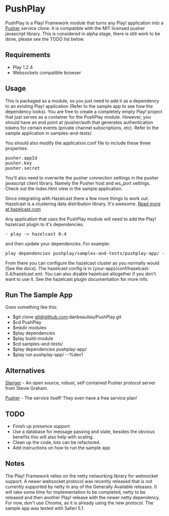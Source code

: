 # PushPlay

PushPlay is a Play! Framework module that turns any Play! application into a <a href="http://www.pusher.com">Pusher</a> service clone. It is compatible with the MIT licensed pusher javascript library. 
This is considered in alpha stage, there is still work to be done, please see the TODO list below.

## Requirements

- Play 1.2.4
- Websockets compatible browser

## Usage

This is packaged as a module, so you just need to add it as a dependency to an existing Play! application (Refer to the sample app to see how the dependency looks). You are free to create a 
completely empty Play! project that just serves as a container for the PushPlay module. However, you should have an end point at /pusher/auth that generates authentication tokens
for certain events (private channel subscriptions, etc). Refer to the sample application in samples-and-tests/.

You should also modify the application.conf file to include these three properties:
<pre>
pusher.appId
pusher.key
pusher.secret
</pre>

You'll also need to overwrite the pusher connection settings in the pusher javascript client library. Namely the Pusher host and ws_port settings. Check out the index.html view in the sample
application.

Since integrating with Hazelcast there a few more things to work out. Hazelcast is a clustering data distribution library. It's awesome. <a href="http://www.hazelcast.com">Read more at hazelcast.com</a>

Any application that uses the PushPlay module will need to add the Play! hazelcast plugin to it's dependencies. 

<pre>
- play -> hazelcast 0.4
</pre>

and then update your dependencies. For example:

<pre>
play dependencies pushplay/samples-and-tests/pushplay-app/ --sync
</pre>

From there you can configure the hazelcast cluster as you normally would (See the docs). The hazelcast config is in {your-app}/conf/hazelcast-0.4/hazelcast.xml. You can also disable hazelcast altogether if you don't want to use it. See the hazelcast plugin documentation for more info.

## Run The Sample App

Goes something like this:

- $git clone git@github.com:danbeaulieu/PushPlay.git
- $cd PushPlay
- $mkdir modules
- $play dependencies
- $play build-module
- $cd samples-and-tests/
- $play dependencies pushplay-app/
- $play run pushplay-app/ --%dev1

## Alternatives

<a href="https://github.com/stevegraham/slanger">Slanger</a> - An open source, robust, self contained Pusher protocol server from Stevie Graham.

<a href="http://pusher.com">Pusher</a> - The service itself! They even have a free service plan!

## TODO

- Finish up presence support
- Use a database for <devl>message passing</del> and state, besides the obvious benefits this will also help with scaling.
- Clean up the code, lots can be refactored.
- Add instructions on how to run the sample app

## Notes

The Play! Framework relies on the netty networking library for websocket support. A newer websocket protocol was recently released that is not currently supported by netty in any of the Generally Available releases. It will take some time for implementation to be completed, netty to be released and then another Play! release with the newer netty dependency. For now, don't use Chrome, as it is already using the new protocol. The sample app was tested with Safari 5.1.
